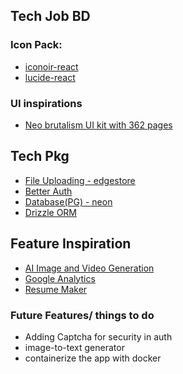 ## Tech Job BD

### Icon Pack:

- [iconoir-react](https://iconoir.com/)
- [lucide-react](https://lucide.dev/)

### UI inspirations

- [Neo brutalism UI kit with 362 pages](https://www.whiteui.store/preview-bruddle)

## Tech Pkg

- [File Uploading - edgestore ](https://edgestore.dev/)
- [Better Auth](https://www.better-auth.com/)
- [Database(PG) - neon](https://neon.com/)
- [Drizzle ORM](https://orm.drizzle.team/)

## Feature Inspiration

- [AI Image and Video Generation ](https://www.cartoonyourself.org/)
- [Google Analytics](https://marketingplatform.google.com/about/analytics/)
- [Resume Maker](https://www.resumake.io/)

### Future Features/ things to do

- Adding Captcha for security in auth
- image-to-text generator
- containerize the app with docker
